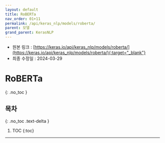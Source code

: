 ```yaml
---
layout: default
title: RoBERTa
nav_order: 01+11
permalink: /api/keras_nlp/models/roberta/
parent: 모델
grand_parent: KerasNLP
---
```


* 원본 링크 : [https://keras.io/api/keras_nlp/models/roberta/](https://keras.io/api/keras_nlp/models/roberta/){:target="_blank"}
* 최종 수정일 : 2024-03-29

# RoBERTa
{: .no_toc }

## 목차
{: .no_toc .text-delta }

1. TOC
{:toc}

---

